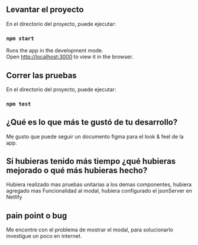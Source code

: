 
## Levantar el proyecto

En el directorio del proyecto, puede ejecutar:

### `npm start`

Runs the app in the development mode.\
Open [http://localhost:3000](http://localhost:3000) to view it in the browser.

## Correr las pruebas

En el directorio del proyecto, puede ejecutar:

### `npm test`

## ¿Qué es lo que más te gustó de tu desarrollo?

Me gusto que puede seguir un documento figma para el look & feel de la app.

## Si hubieras tenido más tiempo ¿qué hubieras mejorado o qué más hubieras hecho?

Hubiera realizado mas pruebas unitarias a los demas componentes, hubiera agregado mas
Funcionalidad al modal, hubiera configurado el jsonServer en Netlify

##  pain point o bug

Me encontre con el problema de mostrar el modal, para solucionarlo investigue un poco
en internet.